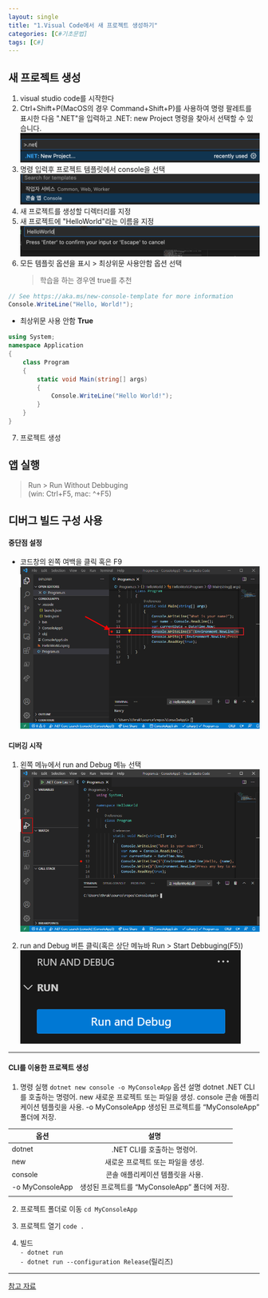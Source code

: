 ```yaml
---
layout: single
title: "1.Visual Code에서 새 프로젝트 생성하기"
categories: [C#기초문법]
tags: [C#]
---
```


## 새 프로젝트 생성

1. visual studio code를 시작한다
2. Ctrl+Shift+P(MacOS의 경우 Command+Shift+P)를 사용하여 명령 팔레트를 표시한 다음 ".NET"을 입력하고 .NET: new Project 명령을 찾아서 선택할 수 있습니다.
   ![alt text](../assets/images/image-4.png)
3. 명령 입력후 프로젝트 템플릿에서 console을 선택
   ![alt text](../assets/images/image-5.png)
4. 새 프로젝트를 생성할 디렉터리를 지정
5. 새 프로젝트에 "HelloWorld"라는 이름을 지정
   ![alt text](../assets/images/image-6.png)
6. 모든 템플릿 옵션을 표시 > 최상위문 사용안함 옵션 선택
   > 학습을 하는 경우엔 true를 추천

```c#
// See https://aka.ms/new-console-template for more information
Console.WriteLine("Hello, World!");
```

- 최상위문 사용 안함 **True**

```c#
using System;
namespace Application
{
    class Program
    {
        static void Main(string[] args)
        {
            Console.WriteLine("Hello World!");
        }
    }
}
```

7. 프로젝트 생성

## 앱 실행

> Run > Run Without Debbuging  
> (win: Ctrl+F5, mac: ^+F5)

## 디버그 빌드 구성 사용

#### 중단점 설정

- 코드창의 왼쪽 여백을 클릭 혹은 F9
  ![alt text](../assets/images/image.png)

#### 디버깅 시작

1. 왼쪽 메뉴에서 run and Debug 메뉴 선택
   ![alt text](../assets/images/image-1.png)

2. run and Debug 버튼 클릭(혹은 상단 메뉴바 Run > Start Debbuging(F5))
   ![alt text](../assets/images/image-3.png)

---

#### CLI를 이용한 프로젝트 생성

1. 명령 실행
   `dotnet new console -o MyConsoleApp`
   옵션 설명
   dotnet .NET CLI를 호출하는 명령어.
   new 새로운 프로젝트 또는 파일을 생성.
   console 콘솔 애플리케이션 템플릿을 사용.
   -o MyConsoleApp 생성된 프로젝트를 “MyConsoleApp” 폴더에 저장.

| 옵션            |                     설명                      |
| --------------- | :-------------------------------------------: |
| dotnet          |          .NET CLI를 호출하는 명령어.          |
| new             |       새로운 프로젝트 또는 파일을 생성.       |
| console         |       콘솔 애플리케이션 템플릿을 사용.        |
| -o MyConsoleApp | 생성된 프로젝트를 “MyConsoleApp” 폴더에 저장. |
|                 |

2. 프로젝트 폴더로 이동
   `cd MyConsoleApp`

3. 프로젝트 열기
   `code .`

4. 빌드  
   `- dotnet run`  
   `- dotnet run --configuration Release`(릴리즈)

---

[참고 자료](https://learn.microsoft.com/ko-kr/dotnet/core/tutorials/with-visual-studio-code)
